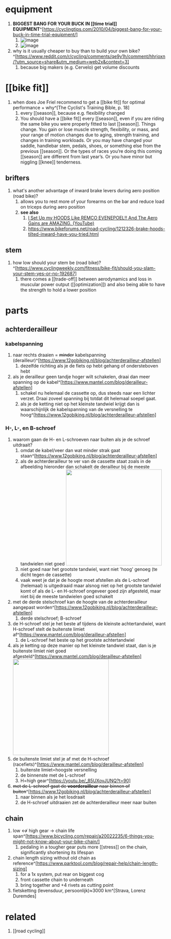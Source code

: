 # equipment
1. **BIGGEST BANG FOR YOUR BUCK IN [[time trial]] EQUIPMENT**^[https://cyclingtips.com/2010/04/biggest-bang-for-your-buck-in-time-trial-equipment/]
	1. ![image](https://cdn-ctstaging.pressidium.com/wp-content/uploads/2020/12/ITT-Time-Savings.jpg)
	2. ![image](https://cdn-ctstaging.pressidium.com/wp-content/uploads/2020/12/ttchart.jpg)
2. why is it usually cheaper to buy than to build your own bike?^[https://www.reddit.com/r/cycling/comments/qe9y1h/comment/hhrjoxn/?utm_source=share&utm_medium=web2x&context=3]
	1. because big makers (e.g. Cervelo) get volume discounts

# [[bike fit]]
1. when does Joe Friel recommend to get a [[bike fit]] for optimal performance + why^[The Cyclist's Training Bible, p. 18]
	1. every [[season]], because e.g. flexibility changed
	2. You should have a [[bike fit]] every [[season]], even if you are riding the same bike you were properly fitted to last [[season]]. Things change. You gain or lose muscle strength, flexibility, or mass, and your range of motion changes due to aging, strength training, and changes in training workloads. Or you may have changed your saddle, handlebar stem, pedals, shoes, or something else from the previous [[season]]. Or the types of races you’re doing this coming [[season]] are different from last year’s. Or you have minor but niggling [[knee]] tenderness.

## brifters
1. what's another advantage of inward brake levers during aero position (road bike)?
	1. allows you to rest more of your forearms on the bar and reduce load on triceps during aero position
	2. **see also**
		1. [I Set Up my HOODS Like REMCO EVENEPOEL!! And The Aero Gains are AMAZING. (YouTube)](https://www.youtube.com/watch?v=Q3OCRxkp6ws)
		2. https://www.bikeforums.net/road-cycling/1212326-brake-hoods-tilted-inward-have-you-tried.html

## stem
1. how low should your stem be (road bike)?^[https://www.cyclingweekly.com/fitness/bike-fit/should-you-slam-your-stem-yes-or-no-192687]
	1. there comes a [[trade-off]] between aerodynamics and loss in muscular power output ([[optimization]]) and also being able to have the strength to hold a lower position

# parts
## achterderailleur
### kabelspanning
1. naar rechts draaien = ~~minder~~ kabelspanning (derailleur)^[https://www.12gobiking.nl/blog/achterderailleur-afstellen]
	1. dezelfde richting als je de fiets op hebt gehang of ondersteboven hebt
2. als je derailleur geen tandje hoger wilt schakelen, draai dan meer spanning op de kabel^[https://www.mantel.com/blog/derailleur-afstellen]
	1. schakel nu helemaal de cassette op, dus steeds naar een lichter verzet. Draai zoveel spanning bij totdat dit helemaal soepel gaat.
	2. als je de ketting niet op het kleinste tandwiel krijgt dan is waarschijnlijk de kabelspanning van de versnelling te hoog^[https://www.12gobiking.nl/blog/achterderailleur-afstellen]

### H-, L-, en B-schroef
1. waarom gaan de H- en L-schroeven naar buiten als je de schroef uitdraait?
	1. omdat de kabel/veer dan wat minder strak gaat staan^[https://www.12gobiking.nl/blog/achterderailleur-afstellen]
	2. als de achterderailleur te ver van de cassette staat zoals in de afbeelding hieronder dan schakelt de derailleur bij de meeste tandwielen niet goed
		<img src="https://www.12gobiking.nl/media/wysiwyg/Positie_achterderailleur.jpg" width="300" />
	3. niet goed naar het grootste tandwiel, want niet 'hoog' genoeg (te dicht tegen de cassette)
	4. vaak weet je dat je de hoogte moet afstellen als de L-schroef (helemaal) is uitgedraaid maar alsnog niet op het grootste tandwiel komt of als de L- en H-schroef ongeveer goed zijn afgesteld, maar niet bij de meeste tandwielen goed schakelt
2. met de derde stelschroef kan de hoogte van de achterderailleur aangepast worden^[https://www.12gobiking.nl/blog/achterderailleur-afstellen]
	1. derde stelschroef; B-schroef
3. de H-schroef stel je het beste af tijdens de kleinste achtertandwiel, want H-schroef stelt de buitenste limiet af^[https://www.mantel.com/blog/derailleur-afstellen]
	1. de L-schroef het beste op het grootste achtertandwiel
2. als je ketting op deze manier op het kleinste tandwiel staat, dan is je buitenste limiet niet goed afgesteld^[https://www.mantel.com/blog/derailleur-afstellen]
	<img src="https://d2gqkshisthvn1.cloudfront.net/blog/wp-content/uploads/2020_10_Techdoc-derailleurs-afstellen-Shimano-Ultregra-7O7A0547.jpg" width="300" />
3. de buitenste limiet stel je af met de H-schroef (racefiets)^[https://www.mantel.com/blog/derailleur-afstellen]
	1. buitenste limiet=hoogste versnelling
	2. de binnenste met de L-schroef
	3. H=high gear^[https://youtu.be/_85UXovJUNQ?t=90]
4. ~~met de L-schroef gaat de **voorderailleur** naar binnen of buiten~~^[https://www.12gobiking.nl/blog/achterderailleur-afstellen]
	1. naar binnen als je het losdraait
	2. de H-schroef uitdraaien zet de achterderailleur meer naar buiten

## chain
1. low ↮ high gear → chain life span^[https://www.bicycling.com/repair/a20022235/6-things-you-might-not-know-about-your-bike-chain/]
	1. pedaling in a tougher gear puts more [[stress]] on the chain, significantly shortening its lifespan
2. chain length sizing without old chain as reference^[https://www.parktool.com/blog/repair-help/chain-length-sizing]
	1. for a 1x system, put rear on biggest cog
	2. front cassette chain to underneath
	3. bring together and +4 rivets as cutting point
4. fietsketting (levensduur, persoonlijk)≈3000 km^[Strava, Lorenz Duremdes]

# related
1. [[road cycling]]